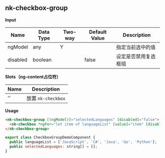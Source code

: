 ## nk-checkbox-group

**Input**

| Name| Data Type | Two-way | Default Value | Description |
| --- | --- | --- | --- | --- |
| ngModel | any | Y | | 指定当前选中的值 |
| disabled | boolean | | false | 设定是否禁用复选框组 |
 
**Slots（ng-content占位符）**

| Name | Description |
| --- | --- |
| '' | 放置 `nk-checkbox` |

**Usage**

```html
<nk-checkbox-group [(ngModel)]="selectedLanguages" [disabled]="false">
  <nk-checkbox *ngFor="let item of languageList" [value]="item" [disabled]="item === 'Java'">{{item}}</nk-checkbox>
</nk-checkbox-group>
```

```js
export class CheckboxGroupDemoComponent {
  public languageList = ['JavaScript', 'C#', 'Java', 'Go', 'Python'];
  public selectedLanguages: string[] = [];
}
```
